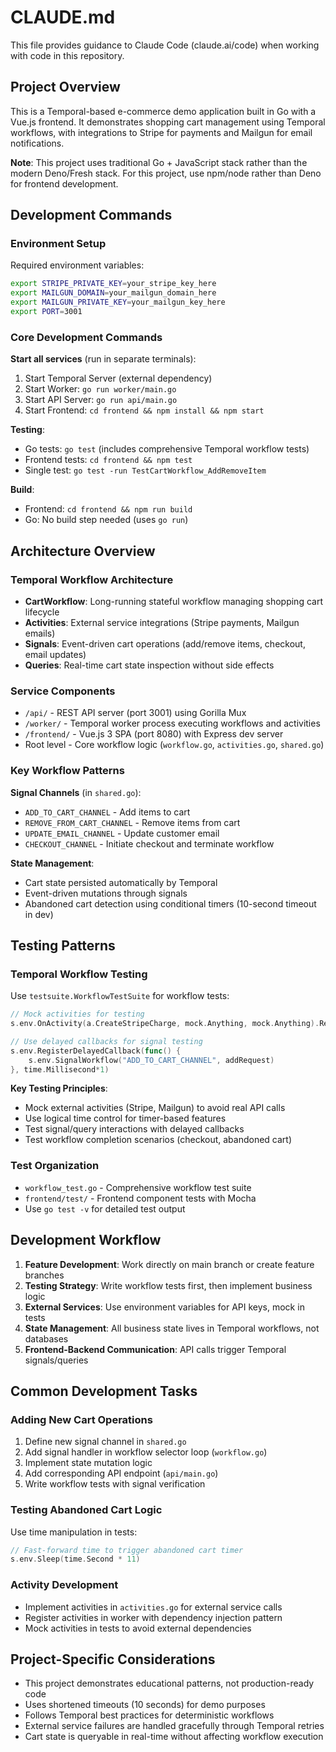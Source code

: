 # CLAUDE.md

This file provides guidance to Claude Code (claude.ai/code) when working with code in this repository.

## Project Overview

This is a Temporal-based e-commerce demo application built in Go with a Vue.js frontend. It demonstrates shopping cart management using Temporal workflows, with integrations to Stripe for payments and Mailgun for email notifications.

**Note**: This project uses traditional Go + JavaScript stack rather than the modern Deno/Fresh stack. For this project, use npm/node rather than Deno for frontend development.

## Development Commands

### Environment Setup
Required environment variables:
```bash
export STRIPE_PRIVATE_KEY=your_stripe_key_here
export MAILGUN_DOMAIN=your_mailgun_domain_here  
export MAILGUN_PRIVATE_KEY=your_mailgun_key_here
export PORT=3001
```

### Core Development Commands

**Start all services** (run in separate terminals):
1. Start Temporal Server (external dependency)
2. Start Worker: `go run worker/main.go`
3. Start API Server: `go run api/main.go` 
4. Start Frontend: `cd frontend && npm install && npm start`

**Testing**:
- Go tests: `go test` (includes comprehensive Temporal workflow tests)
- Frontend tests: `cd frontend && npm test`
- Single test: `go test -run TestCartWorkflow_AddRemoveItem`

**Build**:
- Frontend: `cd frontend && npm run build`
- Go: No build step needed (uses `go run`)

## Architecture Overview

### Temporal Workflow Architecture
- **CartWorkflow**: Long-running stateful workflow managing shopping cart lifecycle
- **Activities**: External service integrations (Stripe payments, Mailgun emails)
- **Signals**: Event-driven cart operations (add/remove items, checkout, email updates)
- **Queries**: Real-time cart state inspection without side effects

### Service Components
- `/api/` - REST API server (port 3001) using Gorilla Mux
- `/worker/` - Temporal worker process executing workflows and activities
- `/frontend/` - Vue.js 3 SPA (port 8080) with Express dev server
- Root level - Core workflow logic (`workflow.go`, `activities.go`, `shared.go`)

### Key Workflow Patterns

**Signal Channels** (in `shared.go`):
- `ADD_TO_CART_CHANNEL` - Add items to cart
- `REMOVE_FROM_CART_CHANNEL` - Remove items from cart
- `UPDATE_EMAIL_CHANNEL` - Update customer email
- `CHECKOUT_CHANNEL` - Initiate checkout and terminate workflow

**State Management**:
- Cart state persisted automatically by Temporal
- Event-driven mutations through signals
- Abandoned cart detection using conditional timers (10-second timeout in dev)

## Testing Patterns

### Temporal Workflow Testing
Use `testsuite.WorkflowTestSuite` for workflow tests:

```go
// Mock activities for testing
s.env.OnActivity(a.CreateStripeCharge, mock.Anything, mock.Anything).Return(nil)

// Use delayed callbacks for signal testing
s.env.RegisterDelayedCallback(func() {
    s.env.SignalWorkflow("ADD_TO_CART_CHANNEL", addRequest)
}, time.Millisecond*1)
```

**Key Testing Principles**:
- Mock external activities (Stripe, Mailgun) to avoid real API calls
- Use logical time control for timer-based features
- Test signal/query interactions with delayed callbacks
- Test workflow completion scenarios (checkout, abandoned cart)

### Test Organization
- `workflow_test.go` - Comprehensive workflow test suite
- `frontend/test/` - Frontend component tests with Mocha
- Use `go test -v` for detailed test output

## Development Workflow

1. **Feature Development**: Work directly on main branch or create feature branches
2. **Testing Strategy**: Write workflow tests first, then implement business logic
3. **External Services**: Use environment variables for API keys, mock in tests
4. **State Management**: All business state lives in Temporal workflows, not databases
5. **Frontend-Backend Communication**: API calls trigger Temporal signals/queries

## Common Development Tasks

### Adding New Cart Operations
1. Define new signal channel in `shared.go`
2. Add signal handler in workflow selector loop (`workflow.go`)
3. Implement state mutation logic
4. Add corresponding API endpoint (`api/main.go`)
5. Write workflow tests with signal verification

### Testing Abandoned Cart Logic
Use time manipulation in tests:
```go
// Fast-forward time to trigger abandoned cart timer
s.env.Sleep(time.Second * 11)
```

### Activity Development
- Implement activities in `activities.go` for external service calls
- Register activities in worker with dependency injection pattern
- Mock activities in tests to avoid external dependencies

## Project-Specific Considerations

- This project demonstrates educational patterns, not production-ready code
- Uses shortened timeouts (10 seconds) for demo purposes
- Follows Temporal best practices for deterministic workflows
- External service failures are handled gracefully through Temporal retries
- Cart state is queryable in real-time without affecting workflow execution